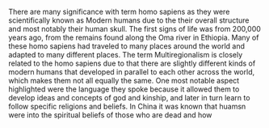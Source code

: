 There are many significance with term homo sapiens as they were scientifically known as Modern humans due to the their overall structure and most notably their human skull.  The first signs of life was from 200,000 years ago, from the remains found along the Oma river in Ethiopia. Many of these homo sapiens had traveled to many places around the world and adapted to many different places.  The term Multiregionalism is closely related to the homo sapiens due to that there are slightly different kinds of modern humans that developed in parallel to each other across the world, which makes them not all equally the same. One most notable aspect highlighted were the language they spoke because it allowed them to develop ideas and concepts of god and kinship, and later in turn learn to follow specific religions and beliefs. In China it was known that huamsn were into the spiritual beliefs of those who are dead and how 
